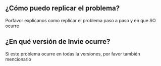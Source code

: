 ## ¿Cómo puedo replicar el problema?
Porfavor explicanos como replicar el problema paso a paso y en que SO ocurre
## ¿En qué versión de Invie ocurre?
Si este problema ocurre en todas la versiones, por favor también mencionarlo
